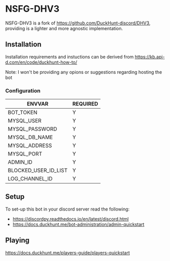# NSFG-DHV3

NSFG-DHV3 is a fork of https://github.com/DuckHunt-discord/DHV3, providing is a lighter and more agnostic
implementation.

## Installation

Installation requirements and instuctions can be derived from https://kb.api-d.com/en/code/duckhunt-how-to/

Note: I won't be providing any opions or suggestions regarding hosting the bot

### Configuration

ENVVAR | REQUIRED
------------- | -------------
BOT_TOKEN | Y
MYSQL_USER | Y
MYSQL_PASSWORD | Y
MYSQL_DB_NAME | Y
MYSQL_ADDRESS | Y
MYSQL_PORT | Y
ADMIN_ID | Y
BLOCKED_USER_ID_LIST | Y
LOG_CHANNEL_ID | Y

## Setup

To set-up this bot in your discord server read the following:

* https://discordpy.readthedocs.io/en/latest/discord.html
* https://docs.duckhunt.me/bot-administration/admin-quickstart

## Playing

https://docs.duckhunt.me/players-guide/players-quickstart